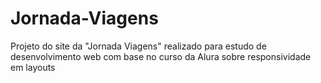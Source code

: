 # Jornada-Viagens
Projeto do site da "Jornada Viagens" realizado para estudo de desenvolvimento web com base no curso da Alura sobre responsividade em layouts
